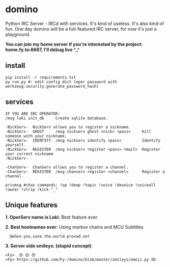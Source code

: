 # domino
Python IRC Server - IRCd with services. It's kind of useless. It's also kind of fun. One day domino will be a full-featured IRC server, for now it's just a playground.

**You can join my home server if you're interested by the project: home.fy.to:6667, I'll debug live ^_^**

## install
```
pip install -r requirements.txt
py run.py #: edit config dict (oper password with werkzeug.security.generate_password_hash)
```

## services
```
IF YOU ARE IRC OPERATOR:
/msg loki init_db     Create sqlite database.

-NickServ-  NickServ allows you to register a nickname.
-NickServ- 	GHOST     /msg nickserv ghost <nick> <pass>     Kill someone with your nickname.
-NickServ- 	IDENTIFY  /msg nickserv identify <pass>         Identify yourself.
-NickServ- 	REGISTER  /msg nickserv register <pass> <mail>  Register your current nickname
-NickServ- 	
  
-ChanServ-  ChanServ allows you to register a channel.
-ChanServ- 	REGISTER  /msg chanserv register <channel>      Register a channel.

privmsg #chan commands: !op !deop !topic !voice !devoice !voiceall !owner !strip !kick ^_^
```


## Unique features

__1. OperServ name is Loki:__
Best feature ever.

__2. Best hostnames ever:__ Using markov chains and MCU Subtitles
```
  @when.you.save.the.world.proxad.net
```

__3. Server side smileys: (stupid concept)__
```
<Fy>  😠 😠 😠
<Fy> https://github.com/Fy-/domino/blob/master/smileys/emoji.py XD
```
